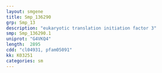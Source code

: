 ```yaml
---
layout: smgene
title: Smp_136290
grp: Smp_13
description: "eukaryotic translation initiation factor 3"
smp: Smp_136290.1
uniprot: "G4VKQ4"
length:  2895
cdd: "cl04931, pfam05091"
kk: K03251
categories: sm
---
```

